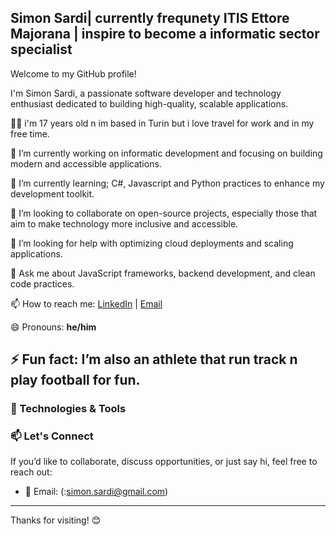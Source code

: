 ## Simon Sardi| currently frequnety ITIS Ettore Majorana | inspire to become a informatic sector specialist 

Welcome to my GitHub profile! 

I'm Simon Sardi, a passionate software developer and technology enthusiast dedicated to building high-quality, scalable applications.


👨‍💻 i'm 17 years old n im based in Turin but i love travel for work and in my free time.

🔭 I’m currently working on informatic development and focusing on building modern and accessible applications.

🌱 I’m currently learning; C#, Javascript and Python practices to enhance my development toolkit.

👯 I’m looking to collaborate on open-source projects, especially those that aim to make technology more inclusive and accessible.

🤔 I’m looking for help with optimizing cloud deployments and scaling applications.

💬 Ask me about JavaScript frameworks, backend development, and clean code practices.

📫 How to reach me: [LinkedIn](https://www.linkedin.com/in/siimonsardi/) | [Email](simon.sardi@gmail.com)

😄 Pronouns: **he/him**

⚡ Fun fact: I’m also an athlete that run track n play football for fun.
---

### 🔧 Technologies & Tools




### 📫 Let's Connect

If you’d like to collaborate, discuss opportunities, or just say hi, feel free to reach out:

- 📧 Email: (:simon.sardi@gmail.com)

---

Thanks for visiting! 😊
